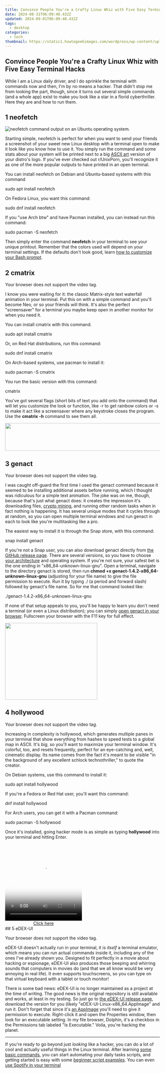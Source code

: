 ```yaml
---
title: Convince People You're a Crafty Linux Whiz with Five Easy Terminal Hacks
date: 2024-08-31T06:09:40.432Z
updated: 2024-09-01T06:09:40.432Z
tags:
  - desktop
categories:
  - tech
thumbnail: https://static1.howtogeekimages.com/wordpress/wp-content/uploads/2024/01/ubuntu.jpg
---
```


## Convince People You're a Crafty Linux Whiz with Five Easy Terminal Hacks

While I am a Linux daily driver, and I do sprinkle the terminal with commands now and then, I'm by no means a hacker. That didn't stop me from looking the part, though, since it turns out several simple commands (and a whole app) exist to make you look like a star in a florid cyberthriller. Here they are and how to run them.

## 1  neofetch 

![neofetch command output on an Ubuntu operating system.](https://static1.howtogeekimages.com/wordpress/wp-content/uploads/2024/02/2024-02-14_16h38_17.png) 

 Starting simple, neofetch is perfect for when you want to send your friends a screenshot of your sweet new Linux desktop with a terminal open to make it look like you know how to use it. You simply run the command and some stats about your system will be printed next to a big [ASCII art](https://en.wikipedia.org/wiki/ASCII%5Fart) version of your distro's logo. If you've ever checked out r/UnixPorn, you'll recognize it as one of the more popular outputs to have printed in an open terminal.

 You can install neofetch on Debian and Ubuntu-based systems with this command

sudo apt install neofetch

 On Fedora Linux, you want this command:

sudo dnf install neofetch

 If you "use Arch btw" and have Pacman installed, you can instead run this command:

sudo pacman -S neofetch

 Then simply enter the command **neofetch** in your terminal to see your unique printout. Remember that the colors used will depend on your terminal settings. If the defaults don't look good, learn [how to customize your Bash prompt](https://screen-mirror.techidaily.com/3-facts-you-need-to-know-about-screen-mirroring-honor-90-gt-drfone-by-drfone-android/).

## 2  cmatrix 

Your browser does not support the video tag. 

 I know you were waiting for it: the classic Matrix-style text waterfall animation in your terminal. Put this on with a simple command and you'll become Neo, or so your friends will think. It's also the perfect "screensaver" for a terminal you maybe keep open in another monitor for when you need it.

 You can install cmatrix with this command.

sudo apt install cmatrix

 Or, on Red Hat distributions, run this command:

sudo dnf install cmatrix

 On Arch-based systems, use pacman to install it:

sudo pacman -S cmatrix

 You run the basic version with this command:

cmatrix

 You've got several flags (short bits of text you add onto the command) that will let you customize the look or function, like -r to get rainbow colors or -s to make it act like a screensaver where any keystroke closes the program. Use the **cmatrix -h** command to see them all.

<!-- affiliate ads begin -->
<a href="https://natural-cycles.sjv.io/c/5597632/2072200/17885" target="_top" id="2072200"><img src="//a.impactradius-go.com/display-ad/17885-2072200" border="0" alt="" width="728" height="90"/></a><img height="0" width="0" src="https://imp.pxf.io/i/5597632/2072200/17885" style="position:absolute;visibility:hidden;" border="0" />
<!-- affiliate ads end -->
## 3  genact 

Your browser does not support the video tag. 

 I was caught off-guard the first time I used the genact command because it seemed to be installing additional assets before running, which I thought was ridiculous for a simple text animation. The joke was on me, though, because that's just what genact does: it creates the impression it's downloading files, [crypto mining](https://vimeo-videos.techidaily.com/updated-in-2024-mastering-video-allure-securing-top-spots-with-the-vimeo-experts/), and running other random tasks when in fact nothing is happening. It has several unique modes that it cycles through at random, so you can open multiple terminal windows and run genact in each to look like you're multitasking like a pro.

 The easiest way to install it is through the Snap store, with this command:

snap install genact

 If you're not a Snap user, you can also download genact directly from [the GitHub release page](https://github.com/svenstaro/genact/releases). There are several versions, so you have to choose [your architecture](https://fox-friendly.techidaily.com/in-2024-top-professional-camera-choices-complete-360-guide-2023/) and operating system. If you're not sure, your safest bet is the one ending in "x86\_64-unknown-linux-gnu". Open a terminal, navigate to the directory genact is stored, then run **chmod +x genact-1.4.2-x86\_64-unknown-linux-gnu** (adjusting for your file name) to give the file permission to execute. Run it by typing ./ (a period and forward slash) followed by genact's file name. So for me that command looked like:

./genact-1.4.2-x86_64-unknown-linux-gnu

 If none of that setup appeals to you, you'll be happy to learn you don't need a terminal (or even a Linux distribution); you can simply [open genact in your browser](https://svenstaro.github.io/genact/). Fullscreen your browser with the F11 key for full effect.

<!-- affiliate ads begin -->
<a href="https://homestyler.sjv.io/c/5597632/2044747/22993" target="_top" id="2044747"><img src="//a.impactradius-go.com/display-ad/22993-2044747" border="0" alt="" width="300" height="250"/></a><img height="0" width="0" src="https://imp.pxf.io/i/5597632/2044747/22993" style="position:absolute;visibility:hidden;" border="0" />
<!-- affiliate ads end -->
## 4  hollywood 

Your browser does not support the video tag. 

 Increasing in complexity is hollywood, which generates multiple panes in your terminal that show everything from hashes to speed tests to a global map in ASCII. It's _big_, so you'll want to maximize your terminal window. It's colorful, too, and resets frequently, perfect for an eye-catching and, well, cinematic display. Its name comes from the fact it's meant to be visible "in the background of any excellent schlock technothriller," to quote the creator.

 On Debian systems, use this command to install it:

sudo apt install hollywood

 If you're a Fedora or Red Hat user, you'll want this command:

dnf install hollywood

 For Arch users, you can get it with a Pacman command:

sudo pacman -S hollywood

 Once it's installed, going hacker mode is as simple as typing **hollywood** into your terminal and hitting Enter.

<!-- affiliate ads begin -->
<span id="1997795">
					<video width="250" height="250" style="cursor:pointer"
           poster="//a.impactradius-go.com/display-clicktoplayimage/1997795.jpeg"
           onclick="if(!this.playClicked){this.play();this.setAttribute('controls',true);this.playClicked=true;}">
	   <source src="//a.impactradius-go.com/display-ad/23621-1997795">
	   <img src="//a.impactradius-go.com/display-clicktoplayimage/1997795.jpeg" style="border: none; height: 100%; width: 100%; object-fit: contain">
	</video>
	<div style="width:250px;text-align:center"><a href="javascript:window.open(decodeURIComponent('https%3A%2F%2Fproteahair.pxf.io%2Fc%2F5597632%2F1997795%2F23621'), '_blank');void(0);">Click here</a></div>
</span>
<img height="0" width="0" src="https://imp.pxf.io/i/5597632/1997795/23621" style="position:absolute;visibility:hidden;" border="0" />
<!-- affiliate ads end -->
## 5  eDEX-UI 

Your browser does not support the video tag. 

 eDEX-UI doesn't actually run in your terminal, it is _itself_ a terminal emulator, which means you can run actual commands inside it, including any of the ones I've already shown you. Designed to fit perfectly in a movie about hacking or espionage, eDEX-UI also produces those beeping and whirring sounds that computers in movies do (and that we all know would be very annoying in real life). It even supports touchscreens, so you can type on that virtual keyboard with a tablet or touch monitor!

 There is some bad news: eDEX-UI is no longer maintained as a project at the time of writing. The good news is the original repository is still available and works, at least in my testing. So just go to [the eDEX-UI release page](https://github.com/GitSquared/edex-ui/releases), download the version for you (likely "eDEX-UI-Linux-x86\_64.AppImage" and run it. Don't forget that since it's [an AppImage](https://facebook-video-recording.techidaily.com/updated-in-2024-expert-picks-top-6-fb-lite-extractors/) you'll need to give it permission to execute. Right-click it and open the Properties window, then look for an executable setting. In my file browser, Dolphin, it's a checkbox in the Permissions tab labeled "Is Executable." Voila, you're hacking the planet.

---

 If you're ready to go beyond just _looking_ like a hacker, you can do a lot of cool and actually useful things in the Linux terminal. After learning [some basic commands](https://win11-tips.techidaily.com/precision-adjusting-windows-locksleep-timer/), you can start automating your daily tasks scripts, and getting started is easy with some [beginner script examples](https://common-error.techidaily.com/rebooting-woes-windows-10-troubleshooting/). You can even [use Spotify in your terminal](https://phone-solutions.techidaily.com/all-about-factory-reset-what-is-it-and-what-it-does-to-your-samsung-galaxy-s23plus-drfone-by-drfone-reset-android-reset-android/)

<ins class="adsbygoogle"
     style="display:block"
     data-ad-format="autorelaxed"
     data-ad-client="ca-pub-7571918770474297"
     data-ad-slot="1223367746"></ins>



<ins class="adsbygoogle"
     style="display:block"
     data-ad-client="ca-pub-7571918770474297"
     data-ad-slot="8358498916"
     data-ad-format="auto"
     data-full-width-responsive="true"></ins>


